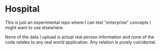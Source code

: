 # Hospital

This is just an experimental repo where I can test "enterprise" concepts I might want to use elsewhere.

None of the data I upload is actual real person information and none of the code relates to any real world application.
Any relation is purely coicidental.
